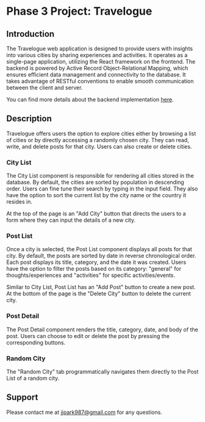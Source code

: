 # Phase 3 Project: Travelogue

## Introduction

The Travelogue web application is designed to provide users with insights into various cities by sharing experiences and activities. It operates as a single-page application, utilizing the React framework on the frontend. The backend is powered by Active Record Object-Relational Mapping, which ensures efficient data management and connectivity to the database. It takes advantage of RESTful conventions to enable smooth communication between the client and server.

You can find more details about the backend implementation [here](https://github.com/jjpark987/phase-3-sinatra-react-project).

## Description

Travelogue offers users the option to explore cities either by browsing a list of cities or by directly accessing a randomly chosen city. They can read, write, and delete posts for that city. Users can also create or delete cities.

### City List

The City List component is responsible for rendering all cities stored in the database. By default, the cities are sorted by population in descending order. Users can fine tune their search by typing in the input field. They also have the option to sort the current list by the city name or the country it resides in.

At the top of the page is an "Add City" button that directs the users to a form where they can input the details of a new city.

### Post List

Once a city is selected, the Post List component displays all posts for that city. By default, the posts are sorted by date in reverse chronological order. Each post displays its title, category, and the date it was created. Users have the option to filter the posts based on its category: "general" for thoughts/experiences and "activities" for specific activities/events. 

Similar to City List, Post List has an "Add Post" button to create a new post. At the bottom of the page is the "Delete City" button to delete the current city.

### Post Detail

The Post Detail component renders the title, category, date, and body of the post. Users can choose to edit or delete the post by pressing the corresponding buttons.

### Random City

The "Random City" tab programmatically navigates them directly to the Post List of a random city.

## Support

Please contact me at jjpark987@gmail.com for any questions.
